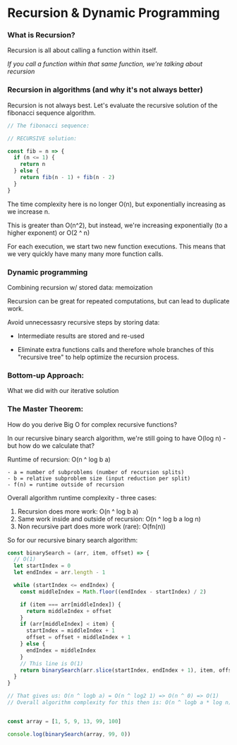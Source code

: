 # Recursion & Dynamic Programming

### What is Recursion?

Recursion is all about calling a function within itself.

*If you call a function within that same function, we're talking about recursion*

### Recursion in algorithms (and why it's not always better)

Recursion is not always best. Let's evaluate the recursive solution of the fibonacci sequence algorithm.

```javascript
// The fibonacci sequence:

// RECURSIVE solution:

const fib = n => {
  if (n <= 1) {
    return n
  } else {
    return fib(n - 1) + fib(n - 2)
  }
}
```

The time complexity here is no longer O(n), but exponentially increasing as we increase n.

This is greater than O(n^2), but instead, we're increasing exponentially (to a higher exponent) or O(2 ^ n)

For each execution, we start two new function executions. This means that we very quickly have many many more function calls.


### Dynamic programming

Combining recursion w/ stored data: memoization

Recursion can be great for repeated computations, but can lead to duplicate work.

Avoid unnecessasry recursive steps by storing data:

  - Intermediate results are stored and re-used

  - Eliminate extra functions calls and therefore whole branches of this "recursive tree" to help optimize the recursion process.


### Bottom-up Approach:

What we did with our iterative solution

### The Master Theorem:

How do you derive Big O for complex recursive functions?

In our recursive binary search algorithm, we're still going to have O(log n) - but how do we calculate that?

Runtime of recursion: O(n ^ log b a)

    - a = number of subproblems (number of recursion splits)
    - b = relative subproblem size (input reduction per split)
    - f(n) = runtime outside of recursion

Overall algorithm runtime complexity - three cases:

1. Recursion does more work: O(n ^ log b a)
2. Same work inside and outside of recursion: O(n ^ log b a log n)
3. Non recursive part does more work (rare): O(fn(n))

So for our recursive binary search algorithm:

```javascript
const binarySearch = (arr, item, offset) => {
  // O(1)
  let startIndex = 0
  let endIndex = arr.length - 1

  while (startIndex <= endIndex) {
    const middleIndex = Math.floor((endIndex - startIndex) / 2)

    if (item === arr[middleIndex]) {
      return middleIndex + offset
    }
    if (arr[middleIndex] < item) {
      startIndex = middleIndex + 1
      offset = offset + middleIndex + 1
    } else {
      endIndex = middleIndex
    }
    // This line is O(1)
    return binarySearch(arr.slice(startIndex, endIndex + 1), item, offset) // We call ourselves once here. a = 1 & we split our array in half, so b = 2 (the number by which we divide)
  }
}

// That gives us: O(n ^ logb a) = O(n ^ log2 1) => O(n ^ 0) => O(1)
// Overall algorithm complexity for this then is: O(n ^ logb a * log n) so we have O(1) * log n or O(log n)


const array = [1, 5, 9, 13, 99, 100]

console.log(binarySearch(array, 99, 0))
```
